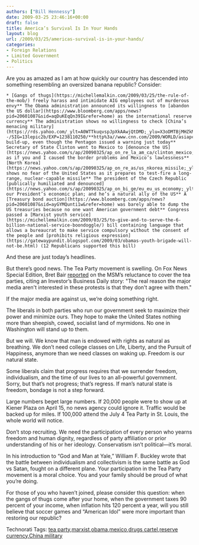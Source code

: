 ```yaml
---
authors: ["Bill Hennessy"]
date: 2009-03-25 23:46:16+00:00
draft: false
title: America’s Survival Is In Your Hands
layout: blog
url: /2009/03/25/americas-survival-is-in-your-hands/
categories:
- Foreign Relations
- Limited Government
- Politics
---
```


Are you as amazed as I am at how quickly our country has descended into something resembling an oversized banana republic? Consider:

 

    * [Gangs of thugs](https://michellemalkin.com/2009/03/25/the-rule-of-the-mob/) freely harass and intimidate AIG employees out of murderous envy** The Obama administration announced its willingness to [abandon the US dollar](https://www.bloomberg.com/apps/news?pid=20601087&sid=aqDuKEqQn39I&refer=home) as the international reserve currency** The administration shows no willingness to check [China’s menacing military](https://rds.yahoo.com/_ylt=A0WTTkuqvspJpXkAAwjQtDMD;_ylu=X3oDMTBjMHZkMjZyBHBvcwMxBHNlYwNzcg--/SIG=13lepic2b/EXP=1238110250/**http%3a//www.cnn.com/2009/WORLD/asiapcf/03/25/china.military.report/index.html%3fsection=cnn_latest) build-up, even though the Pentagon issued a warning just today** Secretary of State Clinton went to Mexico to [denounce the US](https://news.yahoo.com/s/ap/20090325/ap_on_re_la_am_ca/clinton_mexico;_ylt=ApgajBPjIIDMpvU2nuLmlTSs0NUE;_ylu=X3oDMTJncWx1OXFkBGFzc2V0A2FwLzIwMDkwMzI1L2NsaW50b25fbWV4aWNvBGNwb3MDNARwb3MDMTIEc2VjA3luX3RvcF9zdG9yeQRzbGsDY2xpbnRvbnVzc2hh), as if you and I caused the border problems and Mexico’s lawlessness** [North Korea](https://news.yahoo.com/s/ap/20090325/ap_on_re_as/us_nkorea_missile;_ylt=AoJgVWdUEuNiysawJQAPZ5as0NUE;_ylu=X3oDMTFoczVxNTV0BHBvcwMxMwRzZWMDYWNjb3JkaW9uX3RvcF9zdG9yaWVzBHNsawN1c25vcnRoa29yZWE-) shows no fear of the United States as it prepares to test-fire a long-range, nuclear-capable missile** The president of the Czech Republic [publically humiliated and denounced](https://news.yahoo.com/s/ap/20090325/ap_on_bi_ge/eu_eu_us_economy;_ylt=AjvqLj2sPhLNOAJbU807DeOs0NUE;_ylu=X3oDMTFiYmJjZTRhBHBvcwM0NQRzZWMDYWNjb3JkaW9uX3dvcmxkBHNsawNldXByZXNpZGVuY3k-) our President’s economic plan; and he’s a natural ally of the US** A [Treasury bond auction](https://www.bloomberg.com/apps/news?pid=20601087&sid=ayGYMQunti1w&refer=home) was barely able to dump the US treasuries because no one want American government debt** Congress passed a [Marxist youth service](https://michellemalkin.com/2009/03/25/to-give-and-to-serve-the-6-billion-national-service-boondoggle/) bill containing language that allows a bureaucrat to make service compulsory without the consent of the people and [prohibits religious expression](https://gatewaypundit.blogspot.com/2009/03/obamas-youth-brigade-will-not-be.html) (12 Republicans supported this bill)  

And these are just today’s headlines.

 

But there’s good news. The Tea Party movement is swelling. On Fox News Special Edition, Bret Bair [reported](https://www.foxnews.com/story/0,2933,510618,00.html) on the MSM’s reluctance to cover the tea parties, citing an Investor’s Business Daily story: "The real reason the major media aren't interested in these protests is that they don't agree with them."

 

If the major media are against us, we’re doing something right.

 

The liberals in both parties who run our government seek to maximize their power and minimize ours. They hope to make the United States nothing more than sheepish, cowed, socialist land of myrmidons. No one in Washington will stand up to them.

 

But we will. We know that man is endowed with rights as natural as breathing. We don’t need college classes on Life, Liberty, and the Pursuit of Happiness, anymore than we need classes on waking up. Freedom is our natural state. 

 

Some liberals claim that progress requires that we surrender freedom, individualism, and the time of our lives to an all-powerful government. Sorry, but that’s not progress; that’s regress. If man’s natural state is freedom, bondage is not a step forward.

 

Large numbers beget large numbers. If 20,000 people were to show up at Kiener Plaza on April 15, no news agency could ignore it. Traffic would be backed up for miles. If 100,000 attend the July 4 Tea Party in St. Louis, the whole world will notice.

 

Don’t stop recruiting. We need the participation of every person who yearns freedom and human dignity, regardless of party affiliation or prior understanding of his or her ideology. Conservatism isn’t political—it’s moral.

 

In his introduction to “God and Man at Yale,” William F. Buckley wrote that the battle between individualism and collectivism is the same battle as God vs Satan, fought on a different plane. Your participation in the Tea Party movement is a moral choice. You and your family should be proud of what you’re doing.

 

For those of you who haven’t joined, please consider this question: when the gangs of thugs come after your home, when the government taxes 90 percent of your income, when inflation hits 120 percent a year, will you still believe that soccer games and “American Idol” were more important than restoring our republic?

 

Technorati Tags: [tea party](https://technorati.com/tags/tea+party),[marxist](https://technorati.com/tags/marxist),[obama](https://technorati.com/tags/obama),[mexico](https://technorati.com/tags/mexico),[drugs cartel](https://technorati.com/tags/drugs+cartel),[reserve currency](https://technorati.com/tags/reserve+currency),[China military](https://technorati.com/tags/China+military)
